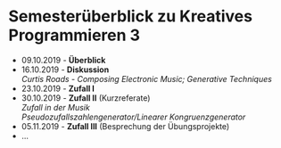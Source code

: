 # Semesterüberblick zu Kreatives Programmieren 3

* 09.10.2019 - **Überblick**
* 16.10.2019 - **Diskussion**<br/>*Curtis Roads - Composing Electronic Music; Generative Techniques*
* 23.10.2019 - **Zufall I**
* 30.10.2019 - **Zufall II** (Kurzreferate)<br />*Zufall in der Musik<br/>Pseudozufallszahlengenerator/Linearer Kongruenzgenerator*
* 05.11.2019 - **Zufall III** (Besprechung der Übungsprojekte)
* ...